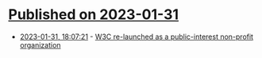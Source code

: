 # [Published on 2023-01-31](index.md)

* [2023-01-31, 18:07:21](https://lobste.rs/s/2wgras/w3c_re_launched_as_public_interest_non) - [W3C re-launched as a public-interest non-profit organization](https://www.w3.org/2023/01/pressrelease-w3c-le-launched.html.en)
